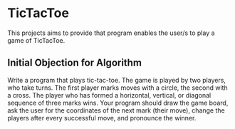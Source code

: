 # TicTacToe

This projects aims to provide that program enables the user/s to play a game of TicTacToe.

## Initial Objection for Algorithm

Write a program that plays tic-tac-toe. The game is played by two players, who take turns. The first player marks moves with a circle, the second with a cross. The player who has formed a horizontal, vertical, or diagonal sequence of three marks wins. Your program should draw the game board, ask the user for the coordinates of the next mark (their move), change the players after every successful move, and pronounce the winner.
